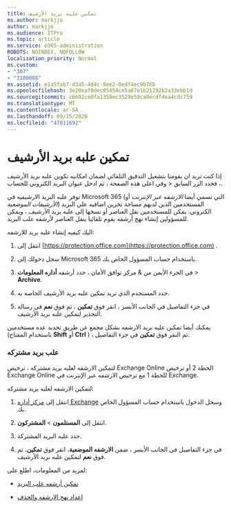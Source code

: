 ```yaml
---
title: تمكين علبه بريد الأرشيف
ms.author: markjjo
author: markjjo
ms.audience: ITPro
ms.topic: article
ms.service: o365-administration
ROBOTS: NOINDEX, NOFOLLOW
localization_priority: Normal
ms.custom:
- "307"
- "3100008"
ms.assetid: e1a5fab7-d3a5-4d4c-8ee2-0edf4ec9b76b
ms.openlocfilehash: 3e20eaf8dec85454ce5a67e1b21292b2a33ebb1d
ms.sourcegitcommit: c6692ce0fa1358ec3529e59ca0ecdfdea4cdc759
ms.translationtype: MT
ms.contentlocale: ar-SA
ms.lasthandoff: 09/15/2020
ms.locfileid: "47811692"
---
```

# <a name="enable-an-archive-mailbox"></a>تمكين علبه بريد الأرشيف

إذا كنت تريد ان يقومنا بتشغيل التدقيق التلقائي لضمان امكانيه تكوين علبه بريد الأرشيف ، فحدد الزر السابق < وفي اعلي هذه الصفحة ، ثم ادخل عنوان البريد الكتروني للحساب.

توفر علبه البريد الارشيفيه في Microsoft 365 (التي تسمي أيضا *الارشفه عبر الإنترنت* أو *الأرشيفات الموضعية*) المستخدمين الذين لديهم مساحة تخزين اضافيه علي البريد الكتروني. يمكن للمستخدمين نقل العناصر أو نسخها إلى علبه بريد الأرشيف ، ويمكن للمسؤولين إنشاء نهج أرشفه يقوم تلقائيا بنقل العناصر لأرشفه علب البريد.
  
اليك كيفيه إنشاء علبه بريد للارشفه:
  
1. انتقل إلى [https://protection.office.com](https://protection.office.com) .

2. سجل دخولك إلى Microsoft 365 باستخدام حساب المسؤول الخاص بك.

3. في الجزء الأيمن من &amp; مركز توافق الأمان ، حدد أرشفه **أداره المعلومات** \> **Archive**.

4. حدد المستخدم الذي تريد تمكين علبه بريد الأرشيف الخاصة به.

5. في جزء التفاصيل في الجانب الأيسر ، انقر فوق **تمكين** ، ثم فوق **نعم** في رسالة التحذير لتمكين علبه بريد الأرشيف.

يمكنك أيضا تمكين علبه بريد الارشفه بشكل مجمع عن طريق تحديد عده مستخدمين (باستخدام المفتاح **Shift** أو **Ctrl** ) ، ثم النقر فوق **تمكين** في جزء التفاصيل.
  
### <a name="shared-mailboxes"></a>علب بريد مشتركه

لتمكين الارشفه لعلبه بريد مشتركه ، ترخيص Exchange Online الخطة 2 أو ترخيص Exchange Online للخطة 1 مع ترخيص الارشفه عبر الإنترنت في Exchange.  

لتمكين الارشفه لعلبه بريد مشتركه:

1. انتقل إلى [مركز أداره Exchange](https://outlook.office365.com/ecp) وسجل الدخول باستخدام حساب المسؤول الخاص بك.

2. انتقل إلى **المستلمون**  >  **المشتركون**.

3. حدد علبه البريد المشتركة.

4. في جزء التفاصيل في الجانب الأيسر ، ضمن **الارشفه الموضعية**، انقر فوق **تمكين**، ثم فوق **نعم** لتمكين علبه بريد الأرشيف.

لمزيد من المعلومات، اطلع على:
  
- [تمكين أرشفه علب البريد](https://docs.microsoft.com/microsoft-365/compliance/enable-archive-mailboxes)

- [اعداد نهج الارشفه والحذف](https://docs.microsoft.com//office365/securitycompliance/set-up-an-archive-and-deletion-policy-for-mailboxes)
